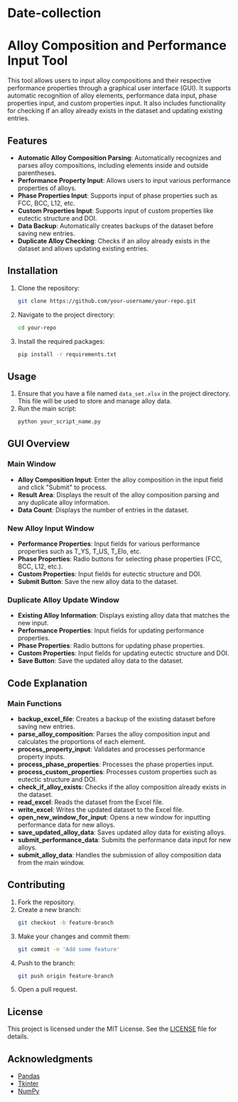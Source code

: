 # Date-collection
# Alloy Composition and Performance Input Tool

This tool allows users to input alloy compositions and their respective performance properties through a graphical user interface (GUI). It supports automatic recognition of alloy elements, performance data input, phase properties input, and custom properties input. It also includes functionality for checking if an alloy already exists in the dataset and updating existing entries.

## Features

- **Automatic Alloy Composition Parsing**: Automatically recognizes and parses alloy compositions, including elements inside and outside parentheses.
- **Performance Property Input**: Allows users to input various performance properties of alloys.
- **Phase Properties Input**: Supports input of phase properties such as FCC, BCC, L12, etc.
- **Custom Properties Input**: Supports input of custom properties like eutectic structure and DOI.
- **Data Backup**: Automatically creates backups of the dataset before saving new entries.
- **Duplicate Alloy Checking**: Checks if an alloy already exists in the dataset and allows updating existing entries.

## Installation

1. Clone the repository:
    ```sh
    git clone https://github.com/your-username/your-repo.git
    ```
2. Navigate to the project directory:
    ```sh
    cd your-repo
    ```
3. Install the required packages:
    ```sh
    pip install -r requirements.txt
    ```

## Usage

1. Ensure that you have a file named `data_set.xlsx` in the project directory. This file will be used to store and manage alloy data.
2. Run the main script:
    ```sh
    python your_script_name.py
    ```

## GUI Overview

### Main Window

- **Alloy Composition Input**: Enter the alloy composition in the input field and click "Submit" to process.
- **Result Area**: Displays the result of the alloy composition parsing and any duplicate alloy information.
- **Data Count**: Displays the number of entries in the dataset.

### New Alloy Input Window

- **Performance Properties**: Input fields for various performance properties such as T_YS, T_US, T_Elo, etc.
- **Phase Properties**: Radio buttons for selecting phase properties (FCC, BCC, L12, etc.).
- **Custom Properties**: Input fields for eutectic structure and DOI.
- **Submit Button**: Save the new alloy data to the dataset.

### Duplicate Alloy Update Window

- **Existing Alloy Information**: Displays existing alloy data that matches the new input.
- **Performance Properties**: Input fields for updating performance properties.
- **Phase Properties**: Radio buttons for updating phase properties.
- **Custom Properties**: Input fields for updating eutectic structure and DOI.
- **Save Button**: Save the updated alloy data to the dataset.

## Code Explanation

### Main Functions

- **backup_excel_file**: Creates a backup of the existing dataset before saving new entries.
- **parse_alloy_composition**: Parses the alloy composition input and calculates the proportions of each element.
- **process_property_input**: Validates and processes performance property inputs.
- **process_phase_properties**: Processes the phase properties input.
- **process_custom_properties**: Processes custom properties such as eutectic structure and DOI.
- **check_if_alloy_exists**: Checks if the alloy composition already exists in the dataset.
- **read_excel**: Reads the dataset from the Excel file.
- **write_excel**: Writes the updated dataset to the Excel file.
- **open_new_window_for_input**: Opens a new window for inputting performance data for new alloys.
- **save_updated_alloy_data**: Saves updated alloy data for existing alloys.
- **submit_performance_data**: Submits the performance data input for new alloys.
- **submit_alloy_data**: Handles the submission of alloy composition data from the main window.

## Contributing

1. Fork the repository.
2. Create a new branch:
    ```sh
    git checkout -b feature-branch
    ```
3. Make your changes and commit them:
    ```sh
    git commit -m 'Add some feature'
    ```
4. Push to the branch:
    ```sh
    git push origin feature-branch
    ```
5. Open a pull request.

## License

This project is licensed under the MIT License. See the [LICENSE](LICENSE) file for details.

## Acknowledgments

- [Pandas](https://pandas.pydata.org/)
- [Tkinter](https://docs.python.org/3/library/tkinter.html)
- [NumPy](https://numpy.org/)

